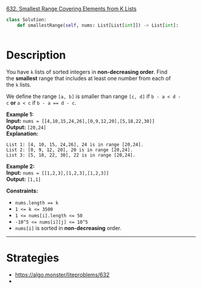 [632. Smallest Range Covering Elements from K Lists](https://leetcode.com/problems/smallest-range-covering-elements-from-k-lists/)

```python
class Solution:
    def smallestRange(self, nums: List[List[int]]) -> List[int]:
        
```

# Description

You have `k` lists of sorted integers in **non-decreasing order**. Find the **smallest** range that includes at least one number from each of the `k` lists.

We define the range `[a, b]` is smaller than range `[c, d]` if `b - a < d - c` **or** `a < c` if `b - a == d - c`.

**Example 1:**  
**Input:** `nums = [[4,10,15,24,26],[0,9,12,20],[5,18,22,30]]`  
**Output:** `[20,24]`  
**Explanation:**
```
List 1: [4, 10, 15, 24,26], 24 is in range [20,24].
List 2: [0, 9, 12, 20], 20 is in range [20,24].
List 3: [5, 18, 22, 30], 22 is in range [20,24].
```

**Example 2:**  
**Input:** `nums = [[1,2,3],[1,2,3],[1,2,3]]`  
**Output:** `[1,1]`  

**Constraints:**
- `nums.length == k`
- `1 <= k <= 3500`
- `1 <= nums[i].length <= 50`
- `-10^5 <= nums[i][j] <= 10^5`
- `nums[i]` is sorted in **non-decreasing** order.

---


# Strategies


- https://algo.monster/liteproblems/632
- 